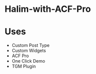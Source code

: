 # Halim-with-ACF-Pro

# Uses

- Custom Post Type
- Custom Widgets
- ACF Pro
- One Click Demo
- TGM Plugin
